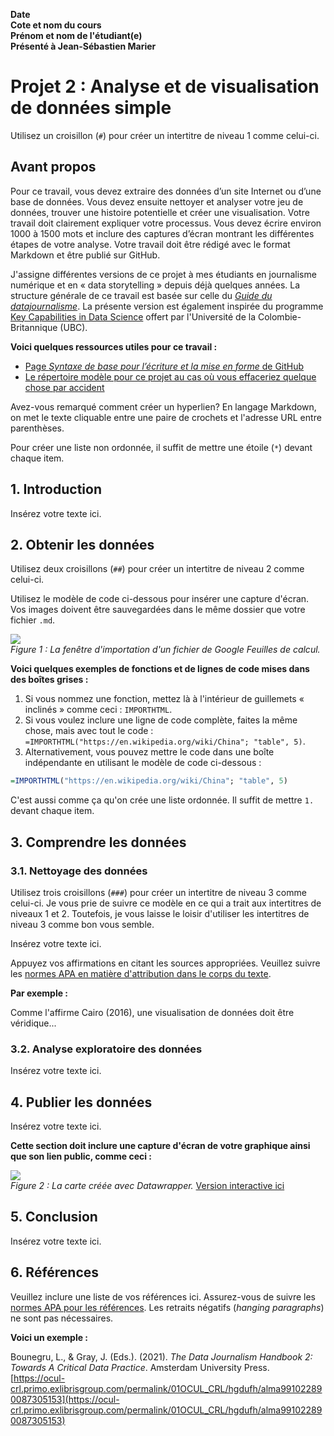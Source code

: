 **Date**<br>
**Cote et nom du cours**<br>
**Prénom et nom de l'étudiant(e)**<br>
**Présenté à Jean-Sébastien Marier**<br>

# Projet 2 : Analyse et de visualisation de données simple

Utilisez un croisillon (`#`) pour créer un intertitre de niveau 1 comme celui-ci.

## Avant propos

Pour ce travail, vous devez extraire des données d’un site Internet ou d’une base de données. Vous devez ensuite nettoyer et analyser votre jeu de données, trouver une histoire potentielle et créer une visualisation. Votre travail doit clairement expliquer votre processus. Vous devez écrire environ 1000 à 1500 mots et inclure des captures d’écran montrant les différentes étapes de votre analyse. Votre travail doit être rédigé avec le format Markdown et être publié sur GitHub. 

J'assigne différentes versions de ce projet à mes étudiants en journalisme numérique et en « data storytelling » depuis déjà quelques années. La structure générale de ce travail est basée sur celle du [*Guide du datajournalisme*](http://jplusplus.github.io/guide-du-datajournalisme/index.html). La présente version est également inspirée du programme [Key Capabilities in Data Science](https://extendedlearning.ubc.ca/programs/key-capabilities-data-science) offert par l'Université de la Colombie-Britannique (UBC).

**Voici quelques ressources utiles pour ce travail :**

* [Page *Syntaxe de base pour l’écriture et la mise en forme* de GitHub](https://docs.github.com/fr/get-started/writing-on-github/getting-started-with-writing-and-formatting-on-github/basic-writing-and-formatting-syntax)
* [Le répertoire modèle pour ce projet au cas où vous effaceriez quelque chose par accident](https://github.com/jsmarier/jou4100_jou4500_mpad2003_project2_template)

Avez-vous remarqué comment créer un hyperlien? En langage Markdown, on met le texte cliquable entre une paire de crochets et l'adresse URL entre parenthèses.

Pour créer une liste non ordonnée, il suffit de mettre une étoile (`*`) devant chaque item.

## 1. Introduction

Insérez votre texte ici.

## 2. Obtenir les données

Utilisez deux croisillons (`##`) pour créer un intertitre de niveau 2 comme celui-ci.

Utilisez le modèle de code ci-dessous pour insérer une capture d'écran. Vos images doivent être sauvegardées dans le même dossier que votre fichier `.md`.

![](import-screen-capture.png)<br>
*Figure 1 : La fenêtre d'importation d'un fichier de Google Feuilles de calcul.*

**Voici quelques exemples de fonctions et de lignes de code mises dans des boîtes grises :**

1. Si vous nommez une fonction, mettez là à l'intérieur de guillemets « inclinés » comme ceci : `IMPORTHTML`.
1. Si vous voulez inclure une ligne de code complète, faites la même chose, mais avec tout le code : `=IMPORTHTML("https://en.wikipedia.org/wiki/China"; "table", 5)`.
1. Alternativement, vous pouvez mettre le code dans une boîte indépendante en utilisant le modèle de code ci-dessous :

``` r
=IMPORTHTML("https://en.wikipedia.org/wiki/China"; "table", 5)
```
C'est aussi comme ça qu'on crée une liste ordonnée. Il suffit de mettre `1.` devant chaque item.

## 3. Comprendre les données

### 3.1. Nettoyage des données

Utilisez trois croisillons (`###`) pour créer un intertitre de niveau 3 comme celui-ci. Je vous prie de suivre ce modèle en ce qui a trait aux intertitres de niveaux 1 et 2. Toutefois, je vous laisse le loisir d'utiliser les intertitres de niveau 3 comme bon vous semble.

Insérez votre texte ici.

Appuyez vos affirmations en citant les sources appropriées. Veuillez suivre les [normes APA en matière d'attribution dans le corps du texte](https://apastyle.apa.org/style-grammar-guidelines/citations).

**Par exemple :**

Comme l'affirme Cairo (2016), une visualisation de données doit être véridique...

### 3.2. Analyse exploratoire des données

Insérez votre texte ici.

## 4. Publier les données

Insérez votre texte ici.

**Cette section doit inclure une capture d'écran de votre graphique ainsi que son lien public, comme ceci :**

![](map-screen-capture.png)<br>
*Figure 2 : La carte créée avec Datawrapper.*
[Version interactive ici](https://datawrapper.dwcdn.net/o7Wwp/2/)

## 5. Conclusion

Insérez votre texte ici.

## 6. Références

Veuillez inclure une liste de vos références ici. Assurez-vous de suivre les [normes APA pour les références](https://apastyle.apa.org/style-grammar-guidelines/references). Les retraits négatifs (*hanging paragraphs*) ne sont pas nécessaires.

**Voici un exemple :**

Bounegru, L., & Gray, J. (Eds.). (2021). *The Data Journalism Handbook 2: Towards A Critical Data Practice*. Amsterdam University Press. [https://ocul-crl.primo.exlibrisgroup.com/permalink/01OCUL_CRL/hgdufh/alma991022890087305153](https://ocul-crl.primo.exlibrisgroup.com/permalink/01OCUL_CRL/hgdufh/alma991022890087305153)
